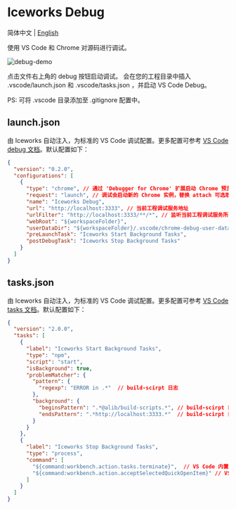 # Iceworks Debug

简体中文 | [English](./debug.en.md)

使用 VS Code 和 Chrome 对源码进行调试。

![debug-demo](https://img.alicdn.com/tfs/TB1vCixhP39YK4jSZPcXXXrUFXa-1200-695.gif)

点击文件右上角的 debug 按钮启动调试。 会在您的工程目录中插入 .vscode/launch.json 和 .vscode/tasks.json ，并启动 VS Code Debug。

PS: 可将 .vscode 目录添加至 .gitignore 配置中。

## launch.json

由 Iceworks 自动注入，为标准的 VS Code 调试配置。更多配置可参考 [VS Code debug 文档](https://code.visualstudio.com/docs/editor/debugging#_launch-configurations)。默认配置如下：

```json
{
  "version": "0.2.0",
  "configurations": [
    {
      "type": "chrome", // 通过 'Debugger for Chrome' 扩展启动 Chrome 预览。
      "request": "launch", // 调试会启动新的 Chrome 实例，替换 attach 可选取当前 Chrome 实例，但需要重启 Chrome。
      "name": "Iceworks Debug", 
      "url": "http://localhost:3333", // 当前工程调试服务地址
      "urlFilter": "http://localhost:3333/**/*", // 监听当前工程调试服务所有的 url
      "webRoot": "${workspaceFolder}",
      "userDataDir": "${workspaceFolder}/.vscode/chrome-debug-user-data", // 用于存放 Chrome 的用户数据（安装的浏览器插件等）
      "preLaunchTask": "Iceworks Start Background Tasks",
      "postDebugTask": "Iceworks Stop Background Tasks"
    }
  ]
}
```

## tasks.json

由 Iceworks 自动注入，为标准的 VS Code 调试配置。更多配置可参考 [VS Code tasks 文档]( https://code.visualstudio.com/docs/editor/tasks#vscode)。默认配置如下：

```json
{
  "version": "2.0.0",
  "tasks": [
    {
      "label": "Iceworks Start Background Tasks",
      "type": "npm",
      "script": "start",
      "isBackground": true,
      "problemMatcher": {
        "pattern": {
          "regexp": "ERROR in .*"  // build-scirpt 日志
        },
        "background": {
          "beginsPattern": ".*@alib/build-scripts.*", // build-scirpt 日志
          "endsPattern": ".*http://localhost:3333.*"  // build-scirpt 日志
        }
      }
    },
    {
      "label": "Iceworks Stop Background Tasks",
      "type": "process",
      "command": [
        "${command:workbench.action.tasks.terminate}",  // VS Code 内置命令
        "${command:workbench.action.acceptSelectedQuickOpenItem}" // VS Code 内置命令
      ]
    }
  ]
}

```

